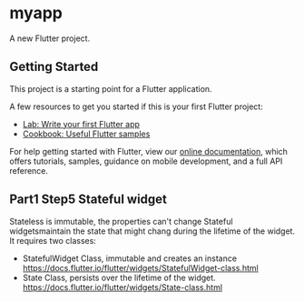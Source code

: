 # myapp

A new Flutter project.

## Getting Started

This project is a starting point for a Flutter application.

A few resources to get you started if this is your first Flutter project:

- [Lab: Write your first Flutter app](https://flutter.io/docs/get-started/codelab)
- [Cookbook: Useful Flutter samples](https://flutter.io/docs/cookbook)

For help getting started with Flutter, view our 
[online documentation](https://flutter.io/docs), which offers tutorials, 
samples, guidance on mobile development, and a full API reference.


## Part1 Step5 Stateful widget

Stateless is immutable, the properties can't change
Stateful widgetsmaintain the state that might chang during the lifetime of the widget.
It requires two classes:
* StatefulWidget Class, immutable and creates an instance https://docs.flutter.io/flutter/widgets/StatefulWidget-class.html
* State Class, persists over the lifetime of the widget. https://docs.flutter.io/flutter/widgets/State-class.html



